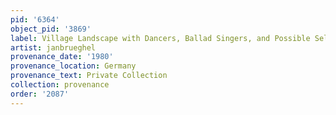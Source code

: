 ```yaml
---
pid: '6364'
object_pid: '3869'
label: Village Landscape with Dancers, Ballad Singers, and Possible Self Portrait
artist: janbrueghel
provenance_date: '1980'
provenance_location: Germany
provenance_text: Private Collection
collection: provenance
order: '2087'
---
```

